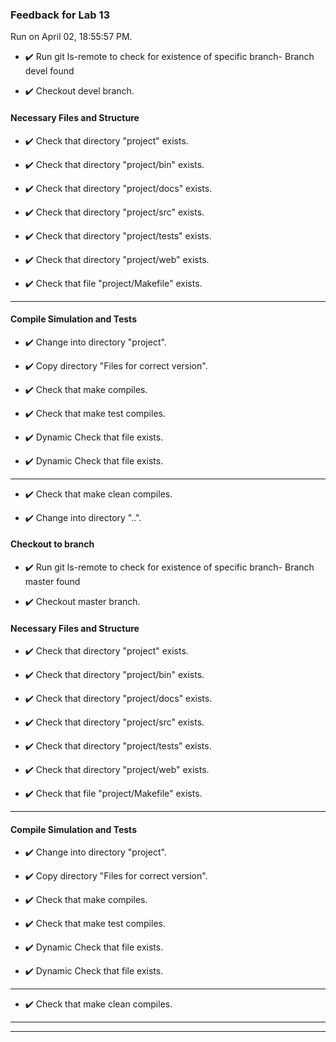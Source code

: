 ### Feedback for Lab 13

Run on April 02, 18:55:57 PM.

+ :heavy_check_mark:  Run git ls-remote to check for existence of specific branch- Branch devel found

+ :heavy_check_mark:  Checkout devel branch.




#### Necessary Files and Structure

+ :heavy_check_mark:  Check that directory "project" exists.

+ :heavy_check_mark:  Check that directory "project/bin" exists.

+ :heavy_check_mark:  Check that directory "project/docs" exists.

+ :heavy_check_mark:  Check that directory "project/src" exists.

+ :heavy_check_mark:  Check that directory "project/tests" exists.

+ :heavy_check_mark:  Check that directory "project/web" exists.

+ :heavy_check_mark:  Check that file "project/Makefile" exists.

---


#### Compile Simulation and Tests

+ :heavy_check_mark:  Change into directory "project".

+ :heavy_check_mark:  Copy directory "Files for correct version".



+ :heavy_check_mark:  Check that make  compiles.



+ :heavy_check_mark:  Check that make test compiles.



+ :heavy_check_mark:  Dynamic Check that file exists.

+ :heavy_check_mark:  Dynamic Check that file exists.

---

+ :heavy_check_mark:  Check that make clean compiles.



+ :heavy_check_mark:  Change into directory "..".


#### Checkout to branch

+ :heavy_check_mark:  Run git ls-remote to check for existence of specific branch- Branch master found

+ :heavy_check_mark:  Checkout master branch.




#### Necessary Files and Structure

+ :heavy_check_mark:  Check that directory "project" exists.

+ :heavy_check_mark:  Check that directory "project/bin" exists.

+ :heavy_check_mark:  Check that directory "project/docs" exists.

+ :heavy_check_mark:  Check that directory "project/src" exists.

+ :heavy_check_mark:  Check that directory "project/tests" exists.

+ :heavy_check_mark:  Check that directory "project/web" exists.

+ :heavy_check_mark:  Check that file "project/Makefile" exists.

---


#### Compile Simulation and Tests

+ :heavy_check_mark:  Change into directory "project".

+ :heavy_check_mark:  Copy directory "Files for correct version".



+ :heavy_check_mark:  Check that make  compiles.



+ :heavy_check_mark:  Check that make test compiles.



+ :heavy_check_mark:  Dynamic Check that file exists.

+ :heavy_check_mark:  Dynamic Check that file exists.

---

+ :heavy_check_mark:  Check that make clean compiles.



---

---

